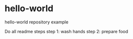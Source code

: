 # hello-world
hello-world repository example

Do all readme steps
step 1: wash hands
step 2: prepare food
